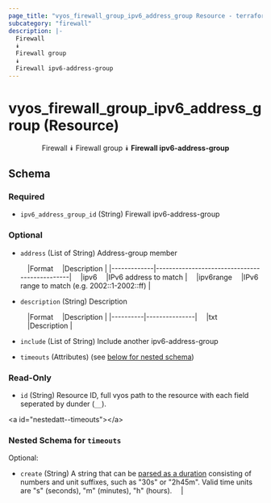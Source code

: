```yaml
---
page_title: "vyos_firewall_group_ipv6_address_group Resource - terraform-provider-vyos"
subcategory: "firewall"
description: |-
  Firewall
  ⯯
  Firewall group
  ⯯
  Firewall ipv6-address-group
---
```


# vyos_firewall_group_ipv6_address_group (Resource)
<center>

Firewall
⯯
Firewall group
⯯
**Firewall ipv6-address-group**


</center>

## Schema

### Required

- `ipv6_address_group_id` (String) Firewall ipv6-address-group

### Optional

- `address` (List of String) Address-group member

    &emsp;|Format     &emsp;|Description                                  |
    |-------------|-----------------------------------------------|
    &emsp;|ipv6       &emsp;|IPv6 address to match                        |
    &emsp;|ipv6range  &emsp;|IPv6 range to match (e.g. 2002::1-2002::ff)  |
- `description` (String) Description

    &emsp;|Format  &emsp;|Description  |
    |----------|---------------|
    &emsp;|txt     &emsp;|Description  |
- `include` (List of String) Include another ipv6-address-group
- `timeouts` (Attributes) (see [below for nested schema](#nestedatt--timeouts))

### Read-Only

- `id` (String) Resource ID, full vyos path to the resource with each field seperated by dunder (`__`).

&lt;a id=&#34;nestedatt--timeouts&#34;&gt;&lt;/a&gt;
### Nested Schema for `timeouts`

Optional:

- `create` (String) A string that can be [parsed as a duration](https://pkg.go.dev/time#ParseDuration) consisting of numbers and unit suffixes, such as &#34;30s&#34; or &#34;2h45m&#34;. Valid time units are &#34;s&#34; (seconds), &#34;m&#34; (minutes), &#34;h&#34; (hours).  &emsp;|
